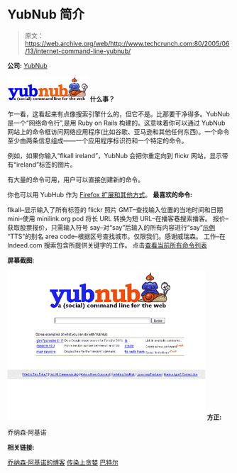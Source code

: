 # YubNub 简介 

> 原文：<https://web.archive.org/web/http://www.techcrunch.com:80/2005/06/13/internet-command-line-yubnub/>

**公司:** [YubNub](https://web.archive.org/web/20201109031452/http://yubnub.org/)

![](img/6f2d0b32b2853d2b13e717dbd348cb3d.png)
 **什么事？**

乍一看，这看起来有点像搜索引擎什么的，但它不是。比那要干净得多。YubNub 是一个“网络命令行”,是用 Ruby on Rails 构建的。这意味着你可以通过 YubNub 网站上的命令框访问网络应用程序(比如谷歌、亚马逊和其他任何东西)。一个命令至少由两条信息组成——一个应用程序标识符和一个特定的命令。

例如，如果你输入“flkall ireland”，YubNub 会把你重定向到 flickr 网站，显示带有“ireland”标签的图片。

有大量的命令可用，用户可以直接创建新的命令。

你也可以用 YubHub 作为 [Firefox 扩展和其他方式](https://web.archive.org/web/20201109031452/http://yubnub.org/documentation/describe_installation)。
 **最喜欢的命令:**

flkall–显示输入了所有标签的 flickr 照片
GMT–查找输入位置的当地时间和日期
mini–使用 minilink.org
pod 将长 URL 转换为短 URL–在播客巷搜索播客。
报价–获取股票报价，只需输入符号
say–对“say”后输入的所有内容进行“say”[示例](https://web.archive.org/web/20201109031452/http://yubnub.org/example/tts?args=TechCrunch+is+the+most+awesome+of+everything+awesome+on+the+web+there+is+nothing+better+than+techcrunch)
“TTS”的别名
area code–根据区号查找城市。仅限我们。感谢威瑞森。
工作–在 Indeed.com 搜索包含所提供关键字的工作。
点击[查看当前所有命令列表](https://web.archive.org/web/20201109031452/http://yubnub.org/kernel/ls?args=)

**屏幕截图:**

![](img/024a98788e939573cc5e6e39b6a7069f.png)
 **方正:**

乔纳森·阿基诺

**相关链接:**

[乔纳森·阿基诺的博客](https://web.archive.org/web/20201109031452/http://jonaquino.blogspot.com/)
[传染上贪婪](https://web.archive.org/web/20201109031452/http://paul.kedrosky.com/archives/001449.html)
[巴特尔](https://web.archive.org/web/20201109031452/http://battellemedia.com/archives/001634.php)